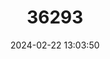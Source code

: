 ---
title: "36293"
category: "Parashorea parvifolia"
draft: false
date: 2024-02-22 13:03:50
languages:
  Malay: ["Urat mata bukit", "Urat mata dawn kecil"]
---